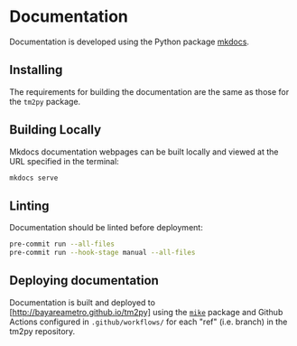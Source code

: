 # Documentation

Documentation is developed using the Python package [mkdocs](https://www.mkdocs.org/).

## Installing

The requirements for building the documentation are the same as those for the `tm2py` package.

## Building Locally

Mkdocs documentation webpages can be built locally and viewed at the URL specified in the terminal:

```sh
mkdocs serve
```

## Linting

Documentation should be linted before deployment:

```sh
pre-commit run --all-files
pre-commit run --hook-stage manual --all-files
```

## Deploying documentation

Documentation is built and deployed to [http://bayareametro.github.io/tm2py] using the [`mike`](https://github.com/jimporter/mike) package and Github Actions configured in `.github/workflows/` for each "ref" (i.e. branch) in the tm2py repository.
